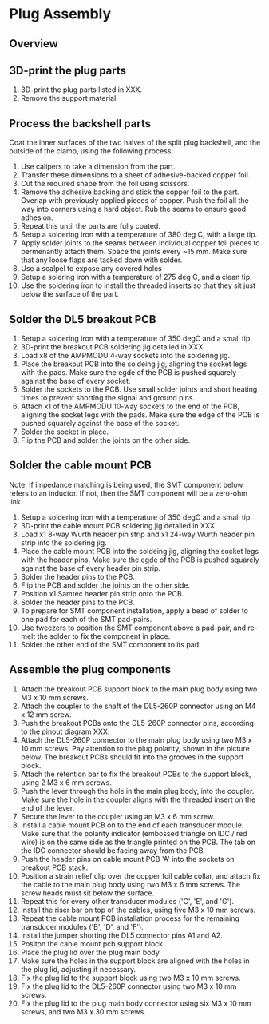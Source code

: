 # Plug Assembly

## Overview

## 3D-print the plug parts

1. 3D-print the plug parts listed in XXX.
1. Remove the support material.

## Process the backshell parts

Coat the inner surfaces of the two halves of the split plug backshell, and the outside of the clamp, using the following process:
1. Use calipers to take a dimension from the part.
1. Transfer these dimensions to a sheet of adhesive-backed copper foil.
1. Cut the required shape from the foil using scissors.
1. Remove the adhesive backing and stick the copper foil to the part. Overlap with previously applied pieces of copper. Push the foil all the way into corners using a hard object. Rub the seams to ensure good adhesion.
1. Repeat this until the parts are fully coated.
1. Setup a soldering iron with a temperature of 380 deg C, with a large tip.
1. Apply solder joints to the seams between individual copper foil pieces to permenantly attach them. Space the joints every ~15 mm. Make sure that any loose flaps are tacked down with solder.
1. Use a scalpel to expose any covered holes
1. Setup a solering iron with a temperature of 275 deg C, and a clean tip.
1. Use the soldering iron to install the threaded inserts so that they sit just below the surface of the part.

## Solder the DL5 breakout PCB

1. Setup a soldering iron with a temperature of 350 degC and a small tip.
1. 3D-print the breakout PCB soldering jig detailed in XXX
1. Load x8 of the AMPMODU 4-way sockets into the soldering jig.
1. Place the breakout PCB into the soldeing jig, aligning the socket legs with the pads. Make sure the egde of the PCB is pushed squarely against the base of every socket.
1. Solder the sockets to the PCB. Use small solder joints and short heating times to prevent shorting the signal and ground pins.
1. Attach x1 of the AMPMODU 10-way sockets to the end of the PCB, aligning the socket legs with the pads. Make sure the edge of the PCB is pushed squarely against the base of the socket.
1. Solder the socket in place.
1. Flip the PCB and solder the joints on the other side.

## Solder the cable mount PCB

Note: If impedance matching is being used, the SMT component below refers to an inductor. If not, then the SMT component will be a zero-ohm link.

1. Setup a soldering iron with a temperature of 350 degC and a small tip.
1. 3D-print the cable mount PCB soldering jig detailed in XXX
1. Load x1 8-way Wurth header pin strip and x1 24-way Wurth header pin strip into the soldering jig.
1. Place the cable mount PCB into the soldeing jig, aligning the socket legs with the header pins. Make sure the egde of the PCB is pushed squarely against the base of every header pin strip.
1. Solder the header pins to the PCB. 
1. Flip the PCB and solder the joints on the other side.
1. Position x1 Samtec header pin strip onto the PCB.
1. Solder the header pins to the PCB. 
1. To prepare for SMT component installation, apply a bead of solder to one pad for each of the SMT pad-pairs.
1. Use tweezers to position the SMT component above a pad-pair, and re-melt the solder to fix the component in place.
1. Solder the other end of the SMT component to its pad.

## Assemble the plug components

1. Attach the breakout PCB support block to the main plug body using two M3 x 10 mm screws.
1. Attach the coupler to the shaft of the DL5-260P connector using an M4 x 12 mm screw.
1. Push the breakout PCBs onto the DL5-260P connector pins, according to the pinout diagram XXX.
1. Attach the DL5-260P connector to the main plug body using two M3 x 10 mm screws. Pay attention to the plug polarity, shown in the picture below. The breakout PCBs should fit into the grooves in the support block.
1. Attach the retention bar to fix the breakout PCBs to the support block, using 2 M3 x 6 mm screws.
1. Push the lever through the hole in the main plug body, into the coupler. Make sure the hole in the coupler aligns with the threaded insert on the end of the lever.
1. Secure the lever to the coupler using an M3 x 6 mm screw.
1. Install a cable mount PCB on to the end of each transducer module. Make sure that the polarity indicator (embossed triangle on IDC / red wire) is on the same side as the triangle printed on the PCB. The tab on the IDC connector should be facing away from the PCB.
1. Push the header pins on cable mount PCB 'A' into the sockets on breakout PCB stack.
1. Position a strain relief clip over the copper foil cable collar, and attach fix the cable to the main plug body using two M3 x 6 mm screws. The screw heads must sit below the surface.
1. Repeat this for every other transducer modules  ('C', 'E', and 'G').
1. Install the riser bar on top of the cables, using five M3 x 10 mm screws.
1. Repeat the cable mount PCB installation process for the remaining transducer modules ('B', 'D', and 'F').
1. Install the jumper shorting the DL5 connector pins A1 and A2.
1. Positon the cable mount pcb support block.
1. Place the plug lid over the plug main body. 
1. Make sure the holes in the support block are aligned with the holes in the plug lid, adjusting if necessary.
1. Fix the plug lid to the support block using two M3 x 10 mm screws.
1. Fix the plug lid to the DL5-260P connector using two M3 x 10 mm screws.
1. Fix the plug lid to the plug main body connector using six M3 x 10 mm screws, and two M3 x 30 mm screws.
